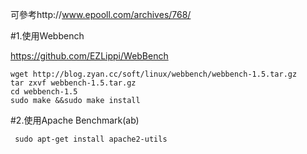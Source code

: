 可參考http://www.epooll.com/archives/768/

#1.使用Webbench

https://github.com/EZLippi/WebBench
```
wget http://blog.zyan.cc/soft/linux/webbench/webbench-1.5.tar.gz
tar zxvf webbench-1.5.tar.gz
cd webbench-1.5
sudo make &&sudo make install
```

#2.使用Apache Benchmark(ab)

```
 sudo apt-get install apache2-utils
```